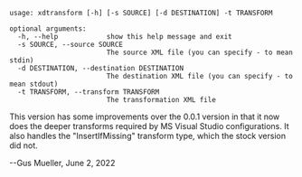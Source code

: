 ```
usage: xdtransform [-h] [-s SOURCE] [-d DESTINATION] -t TRANSFORM

optional arguments:
  -h, --help            show this help message and exit
  -s SOURCE, --source SOURCE
                        The source XML file (you can specify - to mean stdin)
  -d DESTINATION, --destination DESTINATION
                        The destination XML file (you can specify - to mean stdout)
  -t TRANSFORM, --transform TRANSFORM
                        The transformation XML file
```


This version has some improvements over the 0.0.1 version in that it now does the deeper transforms required by MS Visual Studio configurations.
It also handles the "InsertIfMissing" transform type, which the stock version did not.

--Gus Mueller, June 2, 2022
